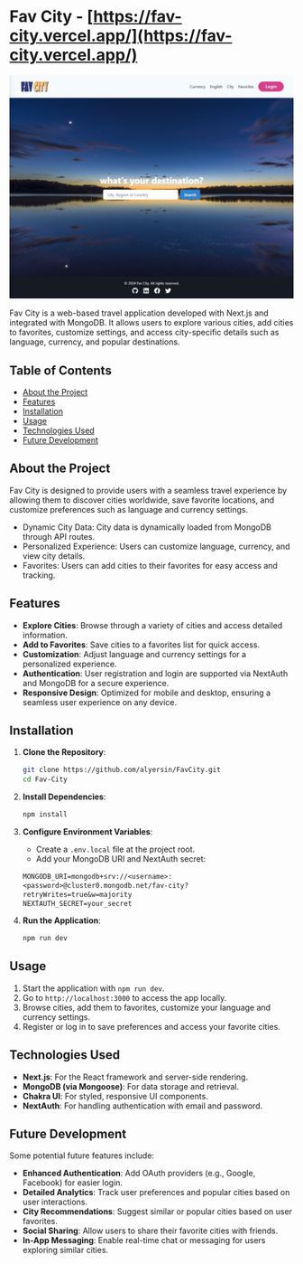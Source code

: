 # Fav City - [https://fav-city.vercel.app/](https://fav-city.vercel.app/)

![Screenshot of Fav City](./public/screenshot.jpg)

Fav City is a web-based travel application developed with Next.js and integrated with MongoDB. It allows users to explore various cities, add cities to favorites, customize settings, and access city-specific details such as language, currency, and popular destinations.

## Table of Contents

- [About the Project](#about-the-project)
- [Features](#features)
- [Installation](#installation)
- [Usage](#usage)
- [Technologies Used](#technologies-used)
- [Future Development](#future-development)

## About the Project

Fav City is designed to provide users with a seamless travel experience by allowing them to discover cities worldwide, save favorite locations, and customize preferences such as language and currency settings.

- Dynamic City Data: City data is dynamically loaded from MongoDB through API routes.
- Personalized Experience: Users can customize language, currency, and view city details.
- Favorites: Users can add cities to their favorites for easy access and tracking.

## Features

- **Explore Cities**: Browse through a variety of cities and access detailed information.
- **Add to Favorites**: Save cities to a favorites list for quick access.
- **Customization**: Adjust language and currency settings for a personalized experience.
- **Authentication**: User registration and login are supported via NextAuth and MongoDB for a secure experience.
- **Responsive Design**: Optimized for mobile and desktop, ensuring a seamless user experience on any device.

## Installation

1. **Clone the Repository**:
   ```bash
   git clone https://github.com/alyersin/FavCity.git
   cd Fav-City
   ```
2. **Install Dependencies**:

   ```bash
   npm install
   ```

3. **Configure Environment Variables**:

   - Create a `.env.local` file at the project root.
   - Add your MongoDB URI and NextAuth secret:

   ```plaintext
   MONGODB_URI=mongodb+srv://<username>:<password>@cluster0.mongodb.net/fav-city?retryWrites=true&w=majority
   NEXTAUTH_SECRET=your_secret
   ```

4. **Run the Application**:
   ```bash
   npm run dev
   ```

## Usage

1. Start the application with `npm run dev`.
2. Go to `http://localhost:3000` to access the app locally.
3. Browse cities, add them to favorites, customize your language and currency settings.
4. Register or log in to save preferences and access your favorite cities.

## Technologies Used

- **Next.js**: For the React framework and server-side rendering.
- **MongoDB (via Mongoose)**: For data storage and retrieval.
- **Chakra UI**: For styled, responsive UI components.
- **NextAuth**: For handling authentication with email and password.

## Future Development

Some potential future features include:

- **Enhanced Authentication**: Add OAuth providers (e.g., Google, Facebook) for easier login.
- **Detailed Analytics**: Track user preferences and popular cities based on user interactions.
- **City Recommendations**: Suggest similar or popular cities based on user favorites.
- **Social Sharing**: Allow users to share their favorite cities with friends.
- **In-App Messaging**: Enable real-time chat or messaging for users exploring similar cities.
